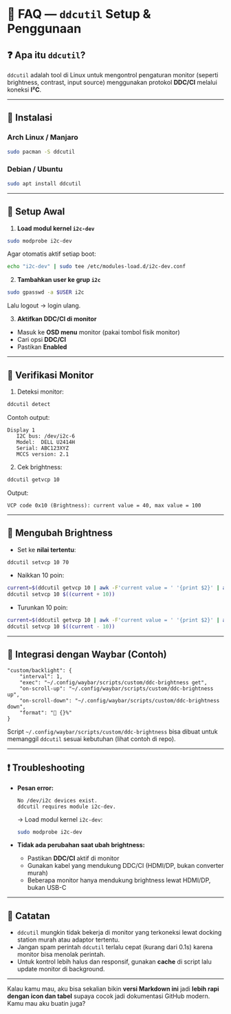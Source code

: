 # 📖 FAQ — `ddcutil` Setup & Penggunaan

## ❓ Apa itu `ddcutil`?

`ddcutil` adalah tool di Linux untuk mengontrol pengaturan monitor (seperti brightness, contrast, input source) menggunakan protokol **DDC/CI** melalui koneksi **I²C**.

---

## 🔹 Instalasi

### **Arch Linux / Manjaro**

```bash
sudo pacman -S ddcutil
```

### **Debian / Ubuntu**

```bash
sudo apt install ddcutil
```

---

## 🔹 Setup Awal

1. **Load modul kernel `i2c-dev`**

```bash
sudo modprobe i2c-dev
```

Agar otomatis aktif setiap boot:

```bash
echo "i2c-dev" | sudo tee /etc/modules-load.d/i2c-dev.conf
```

2. **Tambahkan user ke grup `i2c`**

```bash
sudo gpasswd -a $USER i2c
```

Lalu logout → login ulang.

3. **Aktifkan DDC/CI di monitor**

* Masuk ke **OSD menu** monitor (pakai tombol fisik monitor)
* Cari opsi **DDC/CI**
* Pastikan **Enabled**

---

## 🔹 Verifikasi Monitor

1. Deteksi monitor:

```bash
ddcutil detect
```

Contoh output:

```
Display 1
   I2C bus: /dev/i2c-6
   Model:  DELL U2414H
   Serial: ABC123XYZ
   MCCS version: 2.1
```

2. Cek brightness:

```bash
ddcutil getvcp 10
```

Output:

```
VCP code 0x10 (Brightness): current value = 40, max value = 100
```

---

## 🔹 Mengubah Brightness

* Set ke **nilai tertentu**:

```bash
ddcutil setvcp 10 70
```

* Naikkan 10 poin:

```bash
current=$(ddcutil getvcp 10 | awk -F'current value = ' '{print $2}' | awk '{print $1}' | tr -d ',')
ddcutil setvcp 10 $((current + 10))
```

* Turunkan 10 poin:

```bash
current=$(ddcutil getvcp 10 | awk -F'current value = ' '{print $2}' | awk '{print $1}' | tr -d ',')
ddcutil setvcp 10 $((current - 10))
```

---

## 🔹 Integrasi dengan Waybar (Contoh)

```jsonc
"custom/backlight": {
    "interval": 1,
    "exec": "~/.config/waybar/scripts/custom/ddc-brightness get",
    "on-scroll-up": "~/.config/waybar/scripts/custom/ddc-brightness up",
    "on-scroll-down": "~/.config/waybar/scripts/custom/ddc-brightness down",
    "format": "󰃠 {}%"
}
```

Script `~/.config/waybar/scripts/custom/ddc-brightness` bisa dibuat untuk memanggil `ddcutil` sesuai kebutuhan (lihat contoh di repo).

---

## ❗ Troubleshooting

* **Pesan error:**

  ```
  No /dev/i2c devices exist.
  ddcutil requires module i2c-dev.
  ```

  → Load modul kernel `i2c-dev`:

  ```bash
  sudo modprobe i2c-dev
  ```

* **Tidak ada perubahan saat ubah brightness:**

  * Pastikan **DDC/CI** aktif di monitor
  * Gunakan kabel yang mendukung DDC/CI (HDMI/DP, bukan converter murah)
  * Beberapa monitor hanya mendukung brightness lewat HDMI/DP, bukan USB-C

---

## 📌 Catatan

* `ddcutil` mungkin tidak bekerja di monitor yang terkoneksi lewat docking station murah atau adaptor tertentu.
* Jangan spam perintah `ddcutil` terlalu cepat (kurang dari 0.1s) karena monitor bisa menolak perintah.
* Untuk kontrol lebih halus dan responsif, gunakan **cache** di script lalu update monitor di background.

---

Kalau kamu mau, aku bisa sekalian bikin **versi Markdown ini** jadi **lebih rapi dengan icon dan tabel** supaya cocok jadi dokumentasi GitHub modern.
Kamu mau aku buatin juga?
